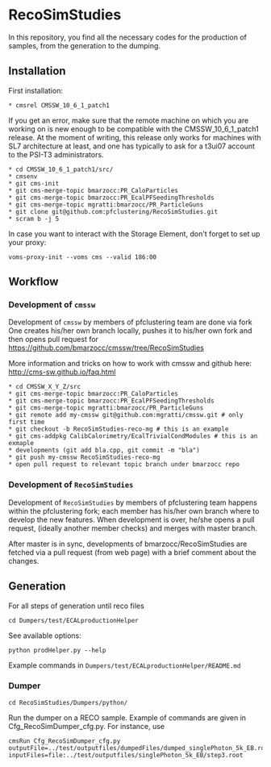 # RecoSimStudies

In this repository, you find all the necessary codes for the production of samples, from the generation to the dumping.


## Installation

First installation:

    * cmsrel CMSSW_10_6_1_patch1
If you get an error, make sure that the remote machine on which you are working on is new enough to be compatible with the CMSSW_10_6_1_patch1 release. At the moment of writing, this release only works for machines with SL7 architecture at least, and one has typically to ask for a t3ui07 account to the PSI-T3 administrators.

    * cd CMSSW_10_6_1_patch1/src/
    * cmsenv
    * git cms-init
    * git cms-merge-topic bmarzocc:PR_CaloParticles
    * git cms-merge-topic bmarzocc:PR_EcalPFSeedingThresholds
    * git cms-merge-topic mgratti:bmarzocc/PR_ParticleGuns
    * git clone git@github.com:pfclustering/RecoSimStudies.git
    * scram b -j 5


In case you want to interact with the Storage Element, don't forget to set up your proxy:
```    
voms-proxy-init --voms cms --valid 186:00
```

## Workflow

### Development of ```cmssw```
Development of ```cmssw``` by members of pfclustering team are done via fork
One creates his/her own branch locally, pushes it to his/her own fork and then opens pull request for https://github.com/bmarzocc/cmssw/tree/RecoSimStudies

More information and tricks on how to work with cmssw and github here: http://cms-sw.github.io/faq.html

    * cd CMSSW_X_Y_Z/src
    * git cms-merge-topic bmarzocc:PR_CaloParticles
    * git cms-merge-topic bmarzocc:PR_EcalPFSeedingThresholds
    * git cms-merge-topic mgratti:bmarzocc/PR_ParticleGuns
    * git remote add my-cmssw git@github.com:mgratti/cmssw.git # only first time
    * git checkout -b RecoSimStudies-reco-mg # this is an example
    * git cms-addpkg CalibCalorimetry/EcalTrivialCondModules # this is an exmaple
    * developments (git add bla.cpp, git commit -m "bla") 
    * git push my-cmssw RecoSimStudies-reco-mg
    * open pull request to relevant topic branch under bmarzocc repo

### Development of ```RecoSimStudies```
Development of ```RecoSimStudies``` by members of pfclustering team happens within the pfclustering fork; 
each member has his/her own branch where to develop the new features. When development is over, he/she opens a pull request,
(ideally another member checks) and merges with master branch.

After master is in sync, developments of bmarzocc/RecoSimStudies are fetched via a pull request (from web page) with a brief comment about the changes.

## Generation
For all steps of generation until reco files 
```
cd Dumpers/test/ECALproductionHelper
```
See available options:
```
python prodHelper.py --help
```
Example commands in ```Dumpers/test/ECALproductionHelper/README.md```

### Dumper
```                         
cd RecoSimStudies/Dumpers/python/
```

Run the dumper on a RECO sample. Example of commands are given in Cfg_RecoSimDumper_cfg.py. For instance, use

```
cmsRun Cfg_RecoSimDumper_cfg.py outputFile=../test/outputfiles/dumpedFiles/dumped_singlePhoton_5k_EB.root inputFiles=file:../test/outputfiles/singlePhoton_5k_EB/step3.root
```


